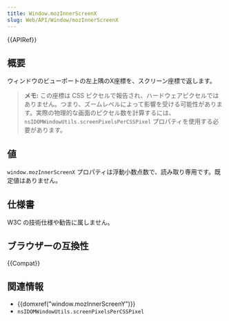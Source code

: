 ```yaml
---
title: Window.mozInnerScreenX
slug: Web/API/Window/mozInnerScreenX
---
```


{{APIRef}}

## 概要

ウィンドウのビューポートの左上隅のX座標を、スクリーン座標で返します。

> **メモ:** この座標は CSS ピクセルで報告され、ハードウェアピクセルではありません。つまり、ズームレベルによって影響を受ける可能性があります。実際の物理的な画面のピクセル数を計算するには、 `nsIDOMWindowUtils.screenPixelsPerCSSPixel` プロパティを使用する必要があります。

## 値

`window.mozInnerScreenX` プロパティは浮動小数点数で、読み取り専用です。既定値はありません。

## 仕様書

W3C の技術仕様や勧告に属しません。

## ブラウザーの互換性

{{Compat}}

## 関連情報

- {{domxref("window.mozInnerScreenY")}}
- `nsIDOMWindowUtils.screenPixelsPerCSSPixel`
